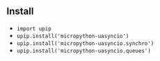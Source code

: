 ## Install

- `import upip`
- `upip.install('micropython-uasyncio')`
- `upip.install('micropython-uasyncio.synchro')`
- `upip.install('micropython-uasyncio.queues')`